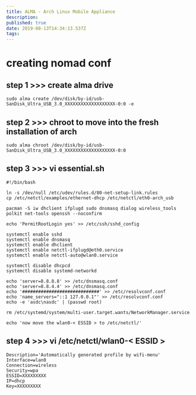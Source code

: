 ```yaml
---
title: ALMA - Arch Linux Mobile Appliance
description: 
published: true
date: 2019-08-13T14:34:13.537Z
tags: 
---
```


# creating nomad conf

## step 1 >>> create alma drive

```
sudo alma create /dev/disk/by-id/usb-SanDisk_Ultra_USB_3.0_XXXXXXXXXXXXXXXXXXX-0:0 -e
```

## step 2 >>> chroot to move into the fresh installation of arch

```
sudo alma chroot /dev/disk/by-id/usb-SanDisk_Ultra_USB_3.0_XXXXXXXXXXXXXXXXXXX-0:0
```

## step 3 >>> vi essential.sh

```
#!/bin/bash

ln -s /dev/null /etc/udev/rules.d/80-net-setup-link.rules
cp /etc/netctl/examples/ethernet-dhcp /etc/netctl/eth0-arch_usb

pacman -S iw dhclient ifplugd sudo dnsmasq dialog wireless_tools polkit net-tools openssh --noconfirm

echo 'PermitRootLogin yes' >> /etc/ssh/sshd_config

systemctl enable sshd
systemctl enable dnsmasq
systemctl enable dhclient
systemctl enable netctl-ifplugd@eth0.service
systemctl enable netctl-auto@wlan0.service

systemctl disable dhcpcd
systemctl disable systemd-networkd

echo 'server=8.8.8.8' >> /etc/dnsmasq.conf
echo 'server=8.8.4.4' >> /etc/dnsmasq.conf
echo '#############################' >> /etc/resolvconf.conf
echo 'name_servers="::1 127.0.0.1"' >> /etc/resolvconf.conf
echo -e 'asdc\nasdc' | (passwd root)

rm /etc/systemd/system/multi-user.target.wants/NetworkManager.service

echo 'now move the wlan0-< ESSID > to /etc/netctl/'
```

## step 4 >>> vi /etc/netctl/wlan0-< ESSID >

```
Description='Automatically generated profile by wifi-menu'
Interface=wlan0
Connection=wireless
Security=wpa
ESSID=XXXXXXXXX
IP=dhcp
Key=XXXXXXXXX
```
